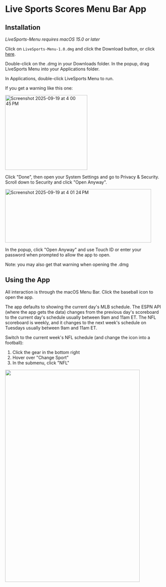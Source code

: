 <!-- Author: Zachary Kornbluth -->
<!-- GitHub: github.com/zkornbluth -->
# Live Sports Scores Menu Bar App

## Installation
*LiveSports-Menu requires macOS 15.0 or later*

Click on `LiveSports-Menu-1.0.dmg` and click the Download button, or click [here](https://github.com/zkornbluth/LiveSports-Menu/releases/download/v1.0/LiveSports-Menu.1.0.dmg).

Double-click on the .dmg in your Downloads folder. In the popup, drag LiveSports Menu into your Applications folder.

In Applications, double-click LiveSports Menu to run.

If you get a warning like this one:

<img width="265" height="242" alt="Screenshot 2025-09-19 at 4 00 45 PM" src="https://github.com/user-attachments/assets/68e4cfc1-7c78-4004-885c-56206cd015a6" />

Click "Done", then open your System Settings and go to Privacy & Security. Scroll down to Security and click "Open Anyway". 

<img width="471" height="173" alt="Screenshot 2025-09-19 at 4 01 24 PM" src="https://github.com/user-attachments/assets/4efccec7-fd95-4d2f-ac8c-8011e3fe40b0" />

In the popup, click "Open Anyway" and use Touch ID or enter your password when prompted to allow the app to open.

Note: you may also get that warning when opening the .dmg

## Using the App
All interaction is through the macOS Menu Bar. Click the baseball icon to open the app.

The app defaults to showing the current day's MLB schedule. The ESPN API (where the app gets the data) changes from the previous day's scoreboard to the current day's schedule usually between 9am and 11am ET. The NFL scoreboard is weekly, and it changes to the next week's schedule on Tuesdays usually between 9am and 11am ET.

Switch to the current week's NFL schedule (and change the icon into a football):
1. Click the gear in the bottom right
2. Hover over "Change Sport"
3. In the submenu, click "NFL"

<img src="https://github.com/user-attachments/assets/2df24732-32f2-4845-9293-4aae1001dc19" width="434" height="686" />
